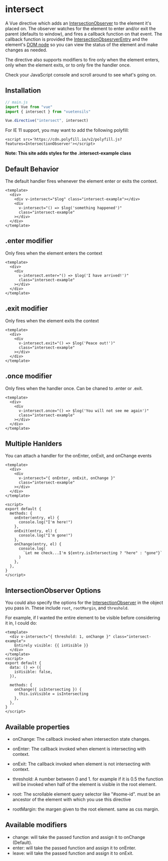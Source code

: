 # intersect

A Vue directive which adds an [IntersectionObserver](https://developer.mozilla.org/en-US/docs/Web/API/Intersection_Observer_API) to the element it's placed on. The observer watches for the element to enter and/or exit the parent (defaults to window), and fires a callback function on that event. The callback function is provided the [IntersectionObsesrverEntry](https://developer.mozilla.org/en-US/docs/Web/API/IntersectionObserverEntry) and the element's [DOM node](https://developer.mozilla.org/en-US/docs/Web/API/Node) so you can view the status of the element and make changes as needed.

The directive also supports modifiers to fire only when the element enters, only when the element exits, or to only fire the handler once.

Check your JavaScript console and scroll around to see what's going on.

## Installation

```js
// main.js
import Vue from "vue"
import { intersect } from "vuetensils"

Vue.directive("intersect", intersect)
```

For IE 11 support, you may want to add the following polyfill:

`<script src='https://cdn.polyfill.io/v2/polyfill.js?features=IntersectionObserver'></script>`

**Note: This site adds styles for the .intersect-example class**

## Default Behavior

The default handler fires whenever the element enter or exits the context.

```vue live
<template>
  <div>
    <div v-intersect="$log" class="intersect-example"></div>
    <div
      v-intersect="() => $log('something happened')"
      class="intersect-example"
    ></div>
  </div>
</template>
```

## .enter modifier

Only fires when the element enters the context

```vue live
<template>
  <div>
    <div
      v-intersect.enter="() => $log('I have arrived!')"
      class="intersect-example"
    ></div>
  </div>
</template>
```

## .exit modifier

Only fires when the element exits the context

```vue live
<template>
  <div>
    <div
      v-intersect.exit="() => $log('Peace out!')"
      class="intersect-example"
    ></div>
  </div>
</template>
```

## .once modifier

Only fires when the handler once. Can be chaned to .enter or .exit.

```vue live
<template>
  <div>
    <div
      v-intersect.once="() => $log('You will not see me again')"
      class="intersect-example"
    ></div>
  </div>
</template>
```

## Multiple Hanlders

You can attach a handler for the onEnter, onExit, and onChange events

```vue live
<template>
  <div>
    <div
      v-intersect="{ onEnter, onExit, onChange }"
      class="intersect-example"
    ></div>
  </div>
</template>

<script>
export default {
  methods: {
    onEnter(entry, el) {
      console.log("I'm here!")
    },
    onExit(entry, el) {
      console.log("I'm gone!")
    },
    onChange(entry, el) {
      console.log(
        `Let me check...I'm ${entry.isIntersecting ? "here" : "gone"}`
      )
    },
  },
}
</script>
```

## IntersectionObserver Options

You could also specify the options for the [IntersectionObserver](https://developer.mozilla.org/en-US/docs/Web/API/Intersection_Observer_API) in the object you pass in. These include `root`, `rootMargin`, and `threshold`.

For example, if I wanted the entire element to be visible before considering it in, I could do:

```vue live
<template>
  <div v-intersect="{ threshold: 1, onChange }" class="intersect-example">
    Entirely visible: {{ isVisible }}
  </div>
</template>
<script>
export default {
  data: () => ({
    isVisible: false,
  }),

  methods: {
    onChange({ isIntersecting }) {
      this.isVisible = isIntersecting
    },
  },
}
</script>
```

## Available properties

- onChange: The callback invoked when intersection state changes.
- onEnter: The callback invoked when element is intersecting with context.
- onExit: The callback invoked when element is not intersecting with context.

- threshold: A number between 0 and 1. for example if it is 0.5 the function will be invoked when half of the element is visible in the root element.

- root: The scrollable element query selector like "#some-id". must be an ancestor of the element with which you use this directive

- rootMargin: the margen given to the root element. same as css margin.

## Available modifiers

- change: will take the passed function and assign it to onChange (Default).
- enter: will take the passed function and assign it to onEnter.
- leave: will take the passed function and assign it to onExit.
